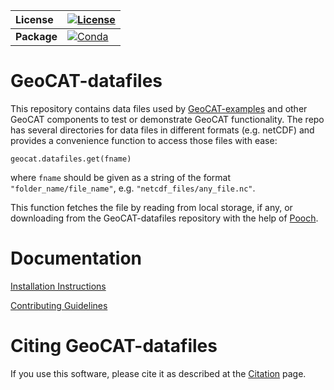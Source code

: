 
|  **License**    |   [![License][license-badge]][repo-link]    |
| :---------------| :-------------------------------------------|
|  **Package**    |   [![Conda][conda-forge-badge]][conda-forge-link]       |


# GeoCAT-datafiles

This repository contains data files used by 
[GeoCAT-examples](https://github.com/NCAR/geocat-examples) and other GeoCAT components
to test or demonstrate GeoCAT functionality. The repo has several directories for data files
in different formats (e.g. netCDF) and provides a convenience function to access those files with ease:

`geocat.datafiles.get(fname)`
    
where `fname` should be given as a string of the format `"folder_name/file_name"`, e.g. `"netcdf_files/any_file.nc"`.

This function fetches the file by reading from local storage, if any, or
downloading from the GeoCAT-datafiles repository with the help of
[Pooch](https://www.fatiando.org/pooch).


# Documentation

[Installation Instructions](INSTALLATION.md)

[Contributing Guidelines](CONTRIBUTING.md)

# Citing GeoCAT-datafiles

If you use this software, please cite it as described at the [Citation](
https://github.com/NCAR/geocat-datafiles/blob/main/CITATION.md) page.

[comment]: <> (Links for badges and status)
[license-badge]: https://img.shields.io/github/license/NCAR/geocat-datafiles?style=for-the-badge
[repo-link]: https://github.com/NCAR/geocat-datafiles
[conda-forge-badge]: https://img.shields.io/conda/vn/conda-forge/geocat-datafiles?logo=anaconda&style=for-the-badge
[conda-forge-link]: https://anaconda.org/conda-forge/geocat-datafiles
